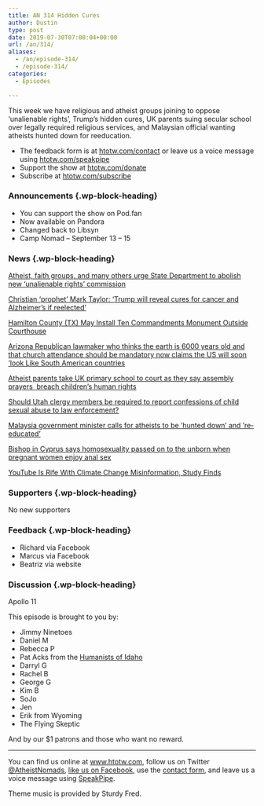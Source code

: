```yaml
---
title: AN 314 Hidden Cures
author: Dustin
type: post
date: 2019-07-30T07:00:04+00:00
url: /an/314/
aliases:
  - /an/episode-314/
  - /episode-314/
categories:
  - Episodes

---
```

<div id="buzzsprout-player-10552795"></div><script src="https://www.buzzsprout.com/1983601/10552795-314-hidden-cures.js?container_id=buzzsprout-player-10552795&player=small" type="text/javascript" charset="utf-8"></script>

This week we have religious and atheist groups joining to oppose &#8216;unalienable rights&#8217;, Trump&#8217;s hidden cures, UK parents suing secular school over legally required religious services, and Malaysian official wanting atheists hunted down for reeducation.

<!--more-->

 * The feedback form is at [htotw.com/contact](https://htotw.com/contact) or leave us a voice message using <a href="https://htotw.com/speakpipe" target="_blank" rel="noopener noreferrer">htotw.com/speakpipe</a>
 * Support the show at <a href="https://htotw.com/donate" target="_blank" rel="noopener noreferrer">htotw.com/donate</a>
 * Subscribe at <a href="https://htotw.com/subscribe" target="_blank" rel="noopener noreferrer">htotw.com/subscribe</a>

### Announcements {.wp-block-heading}

  * You can support the show on Pod.fan
  * Now available on Pandora
  * Changed back to Libsyn
  * Camp Nomad &#8211; September 13 &#8211; 15

### News {.wp-block-heading}

[Atheist, faith groups, and many others urge State Department to abolish new ‘unalienable rights’ commission][1]

[Christian ‘prophet’ Mark Taylor: ‘Trump will reveal cures for cancer and Alzheimer’s if reelected’][2]

[Hamilton County (TX) May Install Ten Commandments Monument Outside Courthouse][3]

[Arizona Republican lawmaker who thinks the earth is 6000 years old and that church attendance should be mandatory now claims the US will soon ‘look Like South American countries][4]

[Atheist parents take UK primary school to court as they say assembly prayers  breach children’s human rights][5]

[Should Utah clergy members be required to report confessions of child sexual abuse to law enforcement?][6]

[Malaysia government minister calls for atheists to be ‘hunted down’ and ’re-educated&#8217;][7]

[Bishop in Cyprus says homosexuality passed on to the unborn when pregnant women enjoy anal sex][8]

[YouTube Is Rife With Climate Change Misinformation, Study Finds][9]

### Supporters {.wp-block-heading}

No new supporters

### Feedback {.wp-block-heading}

  * Richard via Facebook
  * Marcus via Facebook
  * Beatriz via website

### Discussion {.wp-block-heading}

Apollo 11

This episode is brought to you by:

  * Jimmy Ninetoes
  * Daniel M
  * Rebecca P
  * Pat Acks from the <a href="https://www.humanistsofidaho.org" target="_blank" rel="noopener noreferrer">Humanists of Idaho</a>
  * Darryl G
  * Rachel B
  * George G
  * Kim B
  * SoJo
  * Jen
  * Erik from Wyoming
  * The Flying Skeptic

And by our $1 patrons and those who want no reward.

<hr class="wp-block-separator" />

You can find us online at <a href="https://www.htotw.com/" target="_blank" rel="noopener noreferrer">www.htotw.com</a>, follow us on Twitter <a href="https://htotw.com/twitter" target="_blank" rel="noopener noreferrer">@AtheistNomads</a>, <a href="https://htotw.com/facebook" target="_blank" rel="noopener noreferrer">like us on Facebook</a>, use the [contact form](https://htotw.com/contact), and leave us a voice message using <a href="https://htotw.com/speakpipe" target="_blank" rel="noopener noreferrer">SpeakPipe</a>.

Theme music is provided by Sturdy Fred.

 [1]: https://religionnews.com/2019/07/24/faith-groups-urge-state-department-to-abolish-new-unalienable-rights-commission/
 [2]: https://deadstate.org/christian-prophet-mark-taylor-trump-will-reveal-cures-for-cancer-and-alzheimers-if-reelectedfbrefreshforce/
 [3]: https://friendlyatheist.patheos.com/2019/07/25/hamilton-county-tx-may-install-ten-commandments-monument-outside-courthouse/
 [4]: https://www.newsweek.com/arizona-republican-says-us-will-soon-look-like-south-american-countries-1451425
 [5]: https://www.telegraph.co.uk/news/2019/07/28/atheist-parents-take-primary-school-court-say-assembly-prayers/
 [6]: https://www.abc4.com/news/should-utah-clergy-members-be-required-to-report-confessions-of-child-sexual-abuse-to-law-enforcement/
 [7]: https://www.independent.co.uk/news/world/asia/malaysia-government-minister-atheists-hunted-down-reeducated-religious-freedom-shahidan-kassim-a7884766.html
 [8]: https://cyprus-mail.com/2019/07/26/bishop-says-homosexuality-passed-on-to-the-unborn-when-pregnant-women-enjoy-anal-sex/
 [9]: https://www.inquisitr.com/5548358/youtube-climate-change-science-videos/